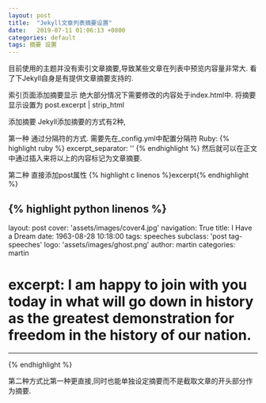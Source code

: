 ```yaml
---
layout: post
title:  "Jekyll文章列表摘要设置"
date:   2019-07-11 01:06:13 +0800
categories: default
tags: 摘要 设置
---
```

目前使用的主题并没有索引文章摘要,导致某些文章在列表中预览内容量非常大.
看了下Jekyll自身是有提供文章摘要支持的.

索引页面添加摘要显示
绝大部分情况下需要修改的内容处于index.html中.
将摘要显示设置为 post.excerpt | strip_html

添加摘要
Jekyll添加摘要的方式有2种,

第一种
通过分隔符的方式.
需要先在_config.yml中配置分隔符
Ruby:
{% highlight ruby %}
excerpt_separator:  '<!-- more -->'
{% endhighlight %}
然后就可以在正文中通过插入<!-- more -->来将以上的内容标记为文章摘要.

第二种
直接添加post属性 {% highlight c linenos %}excerpt{% endhighlight %}

{% highlight python linenos %}
---
layout: post
cover: 'assets/images/cover4.jpg'
navigation: True
title: I Have a Dream
date: 1963-08-28 10:18:00
tags: speeches
subclass: 'post tag-speeches'
logo: 'assets/images/ghost.png'
author: martin
categories: martin
# excerpt: I am happy to join with you today in what will go down in history as the greatest demonstration for freedom in the history of our nation.
---
{% endhighlight %}

第二种方式比第一种更直接,同时也能单独设定摘要而不是截取文章的开头部分作为摘要.
